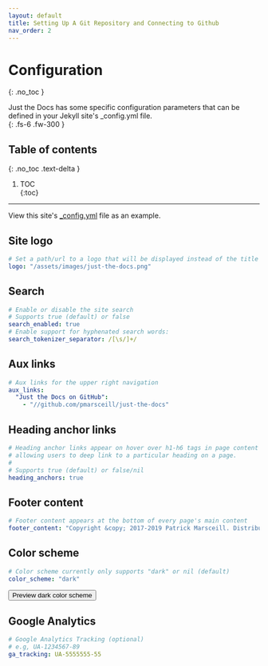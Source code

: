 ```yaml
---	
layout: default	
title: Setting Up A Git Repository and Connecting to Github	
nav_order: 2	
---	
```


# Configuration	
{: .no_toc }	


Just the Docs has some specific configuration parameters that can be defined in your Jekyll site's _config.yml file.	
{: .fs-6 .fw-300 }	
## Table of contents	
{: .no_toc .text-delta }	
1. TOC	
{:toc}	
---	
View this site's [_config.yml](https://github.com/pmarsceill/just-the-docs/tree/master/_config.yml) file as an example.	
## Site logo	
```yaml	
# Set a path/url to a logo that will be displayed instead of the title	
logo: "/assets/images/just-the-docs.png"	
```	
## Search	
```yaml	
# Enable or disable the site search	
# Supports true (default) or false	
search_enabled: true	
# Enable support for hyphenated search words:	
search_tokenizer_separator: /[\s/]+/	
```	
## Aux links	
```yaml	
# Aux links for the upper right navigation	
aux_links:	
  "Just the Docs on GitHub":	
    - "//github.com/pmarsceill/just-the-docs"	
```	
## Heading anchor links	
```yaml	
# Heading anchor links appear on hover over h1-h6 tags in page content	
# allowing users to deep link to a particular heading on a page.	
#	
# Supports true (default) or false/nil	
heading_anchors: true	
```	
## Footer content	
```yaml	
# Footer content appears at the bottom of every page's main content	
footer_content: "Copyright &copy; 2017-2019 Patrick Marsceill. Distributed by an <a href=\"https://github.com/pmarsceill/just-the-docs/tree/master/LICENSE.txt\">MIT license.</a>"	
```	
## Color scheme	
```yaml	
# Color scheme currently only supports "dark" or nil (default)	
color_scheme: "dark"	
```	
<button class="btn js-toggle-dark-mode">Preview dark color scheme</button>	
<script type="text/javascript" src="{{ "/assets/js/dark-mode-preview.js" | absolute_url }}"></script>
## Google Analytics	
```yaml	
# Google Analytics Tracking (optional)	
# e.g, UA-1234567-89	
ga_tracking: UA-5555555-55	
```
